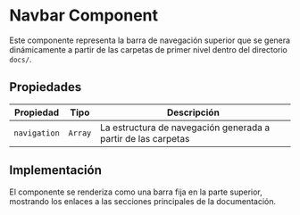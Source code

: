 # Navbar Component

Este componente representa la barra de navegación superior que se genera dinámicamente
a partir de las carpetas de primer nivel dentro del directorio `docs/`.

## Propiedades

| Propiedad    | Tipo    | Descripción                                                   |
| ------------ | ------- | ------------------------------------------------------------- |
| `navigation` | `Array` | La estructura de navegación generada a partir de las carpetas |

## Implementación

El componente se renderiza como una barra fija en la parte superior, mostrando los enlaces
a las secciones principales de la documentación.
